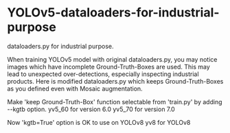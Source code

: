 # YOLOv5-dataloaders-for-industrial-purpose
dataloaders.py for industrial purpose. 

When training YOLOv5 model with original dataloaders.py, you may notice images which have incomplete Ground-Truth-Boxes are used.
This may lead to unexpected over-detections, especially inspecting industrial products.
Here is modified dataloaders.py which keeps Ground-Truth-Boxes as you defined even with Mosaic augmentation.

Make 'keep Ground-Truth-Box' function selectable from 'train.py' by adding --kgtb option.
yv5_60 for version 6.0
yv5_70 for version 7.0

Now 'kgtb=True' option is OK to use on YOLOv8
yv8 for YOLOv8
